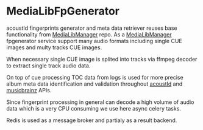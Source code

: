 # MediaLibFpGenerator
acoustId fingerprints generator and meta data retriever reuses base functionality from [MediaLibManager](https://github.com/Igorigorizh/MediaLibManager) repo.
As a [MediaLibManager](https://github.com/Igorigorizh/MediaLibManager) fpgenerator service support many audio formats including single CUE images and multy tracks CUE images.

When necessary single CUE image is splited into tracks via ffmpeg decoder to extract single track audio data.

On top of cue processing TOC data from logs is used for more precise album meta data identification and validation throughout [acoustId](https://acoustid.org/webservice) and [musicbrainz](https://musicbrainz.org/doc/MusicBrainz_API) APIs. 

Since fingerprint processing in general can decode a high volume of audio data which is a very CPU consuming  we use here async celery tasks. 

Redis is used as a message broker and partialy as a result backend.